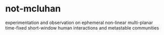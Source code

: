 not-mcluhan
===========

experimentation and observation on ephemeral non-linear multi-planar time-fixed short-window human interactions and metastable communities
